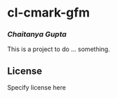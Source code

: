 # cl-cmark-gfm
### _Chaitanya Gupta_

This is a project to do ... something.

## License

Specify license here


